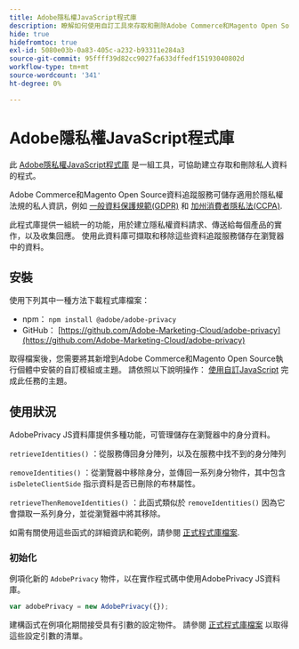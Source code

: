 ```yaml
---
title: Adobe隱私權JavaScript程式庫
description: 瞭解如何使用自訂工具來存取和刪除Adobe Commerce和Magento Open Source收集的客戶個人資訊。
hide: true
hidefromtoc: true
exl-id: 5080e03b-0a83-405c-a232-b93311e284a3
source-git-commit: 95ffff39d82cc9027fa633dffedf15193040802d
workflow-type: tm+mt
source-wordcount: '341'
ht-degree: 0%

---
```


# Adobe隱私權JavaScript程式庫

<!-- TODO: Remove hide metadata when the library has been integrated with Commerce. -->

此 [Adobe隱私權JavaScript程式庫](https://developer.adobe.com/apis/experienceplatform/gdpr/services/allservices.html) 是一組工具，可協助建立存取和刪除私人資料的程式。

Adobe Commerce和Magento Open Source資料追蹤服務可儲存適用於隱私權法規的私人資訊，例如 [一般資料保護規範(GDPR)](gdpr.md) 和 [加州消費者隱私法(CCPA)](ccpa.md).

此程式庫提供一組統一的功能，用於建立隱私權資料請求、傳送給每個產品的實作，以及收集回應。 使用此資料庫可擷取和移除這些資料追蹤服務儲存在瀏覽器中的資料。

## 安裝

使用下列其中一種方法下載程式庫檔案：

- npm： `npm install @adobe/adobe-privacy`
- GitHub： [https://github.com/Adobe-Marketing-Cloud/adobe-privacy](https://github.com/Adobe-Marketing-Cloud/adobe-privacy)

取得檔案後，您需要將其新增到Adobe Commerce和Magento Open Source執行個體中安裝的自訂模組或主題。 請依照以下說明操作： [使用自訂JavaScript](https://developer.adobe.com/commerce/frontend-core/javascript/custom/) 完成此任務的主題。

## 使用狀況

AdobePrivacy JS資料庫提供多種功能，可管理儲存在瀏覽器中的身分資料。

`retrieveIdentities()`
：從服務傳回身分陣列，以及在服務中找不到的身分陣列

`removeIdentities()`
：從瀏覽器中移除身分，並傳回一系列身分物件，其中包含 `isDeleteClientSide` 指示資料是否已刪除的布林屬性。

`retrieveThenRemoveIdentities()`
：此函式類似於 `removeIdentities()` 因為它會擷取一系列身分，並從瀏覽器中將其移除。

如需有關使用這些函式的詳細資訊和範例，請參閱 [正式程式庫檔案](https://developer.adobe.com/apis/experienceplatform/gdpr/services/allservices.html).

### 初始化

例項化新的 `AdobePrivacy` 物件，以在實作程式碼中使用AdobePrivacy JS資料庫。

```js
var adobePrivacy = new AdobePrivacy({});
```

建構函式在例項化期間接受具有引數的設定物件。
請參閱 [正式程式庫檔案](https://developer.adobe.com/apis/experienceplatform/gdpr/services/allservices.html) 以取得這些設定引數的清單。
